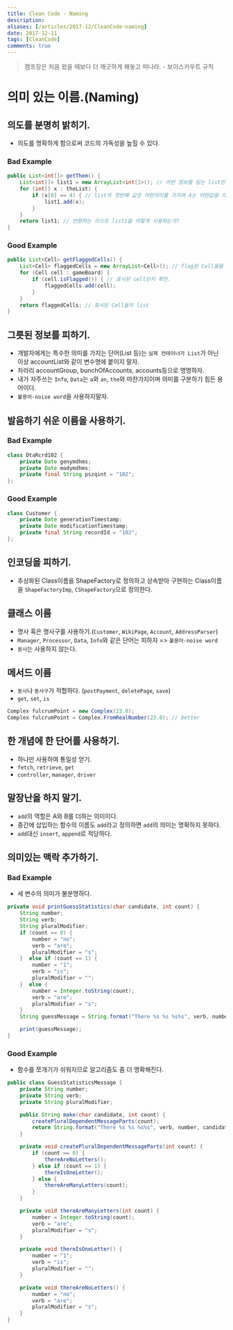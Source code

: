 ```yaml
---
title: Clean Code - Naming
description: 
aliases: [/articles/2017-12/CleanCode-naming]
date: 2017-12-11
tags: [CleanCode]
comments: true
---
```

> 캠프장은 처음 왔을 때보다 더 깨긋하게 해놓고 떠나라. - 보이스카우트 규칙

# 의미 있는 이름.(Naming)

## 의도를 분명히 밝히기.
- 의도를 명확하게 함으로써 코드의 가독성을 높힐 수 있다.

### Bad Example
```java
public List<int[]> getThem() {
    List<int[]> list1 = new ArrayList<int[]>(); // 어떤 정보를 담는 list인가?
    for (int[] x : theList) {
        if (x[0] == 4) { // list의 첫번째 값은 어떤의미를 가지며 4는 어떤값을 의미하는가?
            list1.add(x);
        }
    }
    return list1; // 반환하는 리스트 list1을 어떻게 사용하는가?
}
```

### Good Example
```java
public List<Cell> getFlaggedCells() {
    List<Cell> flaggedCells = new ArrayList<Cell>(); // flag된 Cell들을 담는 list
    for (Cell cell : gameBoard) {
        if (cell.isFlagged()) { // 표시된 cell인지 확인.
            flaggedCells.add(cell);
        }
    }
    return flaggedCells; // 표시된 Cell들의 list
}
```

## 그릇된 정보를 피하기.
- 개발자에게는 특수한 의미를 가지는 단어(List 등)는 `실제 컨테이너가 List`가 아닌 이상 accountList와 같이 변수명에 붙이지 말자.
- 차라리 accountGroup, bunchOfAccounts, accounts등으로 명명하자.
- 내가 자주쓰는 `Info`, `Data`는 `a`와 `an`, `the`와 마찬가지이며 의미를 구분하기 힘든 용어이다.
- `불용어-noise word`을 사용하지말자.

## 발음하기 쉬운 이름을 사용하기.

### Bad Example
```java
class DtaRcrd102 {
    private Date genymdhms;
    private Date modymdhms;
    private final String pszqint = "102";
};
```

### Good Example
```java
class Customer {
    private Date generationTimestamp;
    private Date modificationTimestamp;
    private final String recordId = "102";
};
```

## 인코딩을 피하기.
- 추상화된 Class이름을 ShapeFactory로 정의하고 상속받아 구현하는 Class이름을 `ShapeFactoryImp`, `CShapeFactory`으로 정의한다.

## 클래스 이름
- 명사 혹은 명사구를 사용하기.(`Customer`, `WikiPage`, `Account`, `AddressParser`)
- `Manager`, `Processor`, `Data`, `Info`와 같은 단어는 피하자 => `불용어-noise word`
- `동사`는 사용하지 않는다.

## 메서드 이름
- `동사`나 `동사구`가 적합하다. (`postPayment`, `deletePage`, `save`)
- `get`, `set`, `is`

```java
Complex fulcrumPoint = new Complex(23.0);
Complex fulcrumPoint = Complex.FromRealNumber(23.0); // better
```


## 한 개념에 한 단어를 사용하기.
- 하나만 사용하여 통일성 얻기.
- `fetch`, `retrieve`, `get`
- `controller`, `manager`, `driver`

## 말장난을 하지 말기.
- `add`의 역할은 A와 B를 더하는 의미이다.
- 중간에 삽입하는 함수의 이름도 `add`라고 정의하면 `add`의 의미는 명확하지 못하다.
- `add`대신 `insert`, `append`로 적당하다.

## 의미있는 맥락 추가하기.

### Bad Example
- 세 변수의 의미가 불분명하다.

```java
private void printGuessStatistics(char candidate, int count) {
    String number;
    String verb;
    String pluralModifier;
    if (count == 0) {  
        number = "no";  
        verb = "are";  
        pluralModifier = "s";  
    }  else if (count == 1) {
        number = "1";  
        verb = "is";  
        pluralModifier = "";  
    }  else {
        number = Integer.toString(count);  
        verb = "are";  
        pluralModifier = "s";  
    }
    String guessMessage = String.format("There %s %s %s%s", verb, number, candidate, pluralModifier );

    print(guessMessage);
}
```

### Good Example
- 함수를 쪼개기가 쉬워지므로 알고리즘도 좀 더 명확해진다.

```java
public class GuessStatisticsMessage {
    private String number;
    private String verb;
    private String pluralModifier;

    public String make(char candidate, int count) {
        createPluralDependentMessageParts(count);
        return String.format("There %s %s %s%s", verb, number, candidate, pluralModifier );
    }

    private void createPluralDependentMessageParts(int count) {
        if (count == 0) {
            thereAreNoLetters();
        } else if (count == 1) {
            thereIsOneLetter();
        } else {
            thereAreManyLetters(count);
        }
    }

    private void thereAreManyLetters(int count) {
        number = Integer.toString(count);
        verb = "are";
        pluralModifier = "s";
    }

    private void thereIsOneLetter() {
        number = "1";
        verb = "is";
        pluralModifier = "";
    }

    private void thereAreNoLetters() {
        number = "no";
        verb = "are";
        pluralModifier = "s";
    }
}
```
